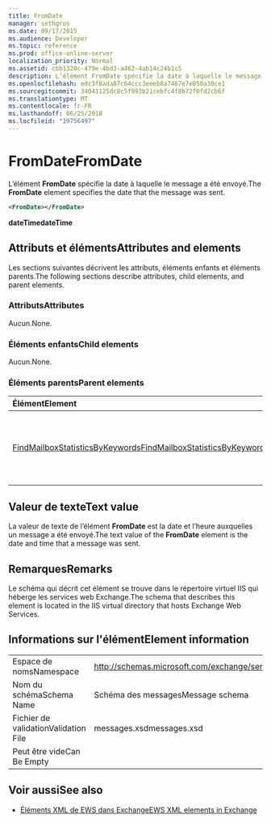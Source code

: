 ```yaml
---
title: FromDate
manager: sethgros
ms.date: 09/17/2015
ms.audience: Developer
ms.topic: reference
ms.prod: office-online-server
localization_priority: Normal
ms.assetid: cbb1320c-479e-4bd3-a462-4ab14c24b1c5
description: L’élément FromDate spécifie la date à laquelle le message a été envoyé.
ms.openlocfilehash: edc3f8ada87c64ccc3eeeb8a7467e7e050a30ce1
ms.sourcegitcommit: 34041125dc8c5f993b21cebfc4f8b72f0fd2cb6f
ms.translationtype: MT
ms.contentlocale: fr-FR
ms.lasthandoff: 06/25/2018
ms.locfileid: "19756497"
---
```

# <a name="fromdate"></a><span data-ttu-id="51ca0-103">FromDate</span><span class="sxs-lookup"><span data-stu-id="51ca0-103">FromDate</span></span>

<span data-ttu-id="51ca0-104">L’élément **FromDate** spécifie la date à laquelle le message a été envoyé.</span><span class="sxs-lookup"><span data-stu-id="51ca0-104">The **FromDate** element specifies the date that the message was sent.</span></span> 
  
```XML
<FromDate></FromDate>
```

 <span data-ttu-id="51ca0-105">**dateTime**</span><span class="sxs-lookup"><span data-stu-id="51ca0-105">**dateTime**</span></span>
## <a name="attributes-and-elements"></a><span data-ttu-id="51ca0-106">Attributs et éléments</span><span class="sxs-lookup"><span data-stu-id="51ca0-106">Attributes and elements</span></span>

<span data-ttu-id="51ca0-107">Les sections suivantes décrivent les attributs, éléments enfants et éléments parents.</span><span class="sxs-lookup"><span data-stu-id="51ca0-107">The following sections describe attributes, child elements, and parent elements.</span></span>
  
### <a name="attributes"></a><span data-ttu-id="51ca0-108">Attributs</span><span class="sxs-lookup"><span data-stu-id="51ca0-108">Attributes</span></span>

<span data-ttu-id="51ca0-109">Aucun.</span><span class="sxs-lookup"><span data-stu-id="51ca0-109">None.</span></span>
  
### <a name="child-elements"></a><span data-ttu-id="51ca0-110">Éléments enfants</span><span class="sxs-lookup"><span data-stu-id="51ca0-110">Child elements</span></span>

<span data-ttu-id="51ca0-111">Aucun.</span><span class="sxs-lookup"><span data-stu-id="51ca0-111">None.</span></span>
  
### <a name="parent-elements"></a><span data-ttu-id="51ca0-112">Éléments parents</span><span class="sxs-lookup"><span data-stu-id="51ca0-112">Parent elements</span></span>

|<span data-ttu-id="51ca0-113">**Élément**</span><span class="sxs-lookup"><span data-stu-id="51ca0-113">**Element**</span></span>|<span data-ttu-id="51ca0-114">**Description**</span><span class="sxs-lookup"><span data-stu-id="51ca0-114">**Description**</span></span>|
|:-----|:-----|
|[<span data-ttu-id="51ca0-115">FindMailboxStatisticsByKeywords</span><span class="sxs-lookup"><span data-stu-id="51ca0-115">FindMailboxStatisticsByKeywords</span></span>](findmailboxstatisticsbykeywords.md) <br/> |<span data-ttu-id="51ca0-116">Spécifie une requête pour rechercher des statistiques de boîtes aux lettres par mot clé.</span><span class="sxs-lookup"><span data-stu-id="51ca0-116">Specifies a request to search for mailbox statistics by keyword.</span></span>  <br/> |
   
## <a name="text-value"></a><span data-ttu-id="51ca0-117">Valeur de texte</span><span class="sxs-lookup"><span data-stu-id="51ca0-117">Text value</span></span>

<span data-ttu-id="51ca0-118">La valeur de texte de l’élément **FromDate** est la date et l’heure auxquelles un message a été envoyé.</span><span class="sxs-lookup"><span data-stu-id="51ca0-118">The text value of the **FromDate** element is the date and time that a message was sent.</span></span> 
  
## <a name="remarks"></a><span data-ttu-id="51ca0-119">Remarques</span><span class="sxs-lookup"><span data-stu-id="51ca0-119">Remarks</span></span>

<span data-ttu-id="51ca0-120">Le schéma qui décrit cet élément se trouve dans le répertoire virtuel IIS qui héberge les services web Exchange.</span><span class="sxs-lookup"><span data-stu-id="51ca0-120">The schema that describes this element is located in the IIS virtual directory that hosts Exchange Web Services.</span></span>
  
## <a name="element-information"></a><span data-ttu-id="51ca0-121">Informations sur l'élément</span><span class="sxs-lookup"><span data-stu-id="51ca0-121">Element information</span></span>

|||
|:-----|:-----|
|<span data-ttu-id="51ca0-122">Espace de noms</span><span class="sxs-lookup"><span data-stu-id="51ca0-122">Namespace</span></span>  <br/> |http://schemas.microsoft.com/exchange/services/2006/messages  <br/> |
|<span data-ttu-id="51ca0-123">Nom du schéma</span><span class="sxs-lookup"><span data-stu-id="51ca0-123">Schema Name</span></span>  <br/> |<span data-ttu-id="51ca0-124">Schéma des messages</span><span class="sxs-lookup"><span data-stu-id="51ca0-124">Message schema</span></span>  <br/> |
|<span data-ttu-id="51ca0-125">Fichier de validation</span><span class="sxs-lookup"><span data-stu-id="51ca0-125">Validation File</span></span>  <br/> |<span data-ttu-id="51ca0-126">messages.xsd</span><span class="sxs-lookup"><span data-stu-id="51ca0-126">messages.xsd</span></span>  <br/> |
|<span data-ttu-id="51ca0-127">Peut être vide</span><span class="sxs-lookup"><span data-stu-id="51ca0-127">Can Be Empty</span></span>  <br/> ||
   
## <a name="see-also"></a><span data-ttu-id="51ca0-128">Voir aussi</span><span class="sxs-lookup"><span data-stu-id="51ca0-128">See also</span></span>



- [<span data-ttu-id="51ca0-129">Éléments XML de EWS dans Exchange</span><span class="sxs-lookup"><span data-stu-id="51ca0-129">EWS XML elements in Exchange</span></span>](ews-xml-elements-in-exchange.md)

